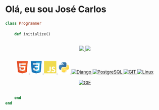# Olá, eu sou José Carlos

```ruby 
class Programmer

	def initialize() 
```

##

<div align="center">
  <a href="https://github.com/jcddsj01">
  <img height="156em" src="https://github-readme-stats.vercel.app/api?username=jcddsj01&show_icons=true&theme=dark&include_all_commits=true&count_private=true"/>
  <img height="156em" src="https://github-readme-stats.vercel.app/api/top-langs/?username=jcddsj01&layout=compact&langs_count=7&theme=dark"/>
</div>

##

<div align="center">
  <img alt="HTML" height="40" width="40" src="https://raw.githubusercontent.com/devicons/devicon/master/icons/html5/html5-original.svg">
  <img alt="CSS" height="40" width="40" src="https://raw.githubusercontent.com/devicons/devicon/master/icons/css3/css3-original.svg">
  <img alt="Js" height="40" width="40" src="https://raw.githubusercontent.com/devicons/devicon/master/icons/javascript/javascript-plain.svg">
  <img alt="Python" height="40" width="40" src="https://raw.githubusercontent.com/devicons/devicon/master/icons/python/python-original.svg">
  <img alt="Django" height="50" width="50" src="https://cdn.jsdelivr.net/gh/devicons/devicon/icons/django/django-plain-wordmark.svg" />
  <img alt="PostgreSQL" height="50" width="40" src="https://cdn.jsdelivr.net/gh/devicons/devicon/icons/postgresql/postgresql-original-wordmark.svg" />
  <img alt="GIT" height="50" width="50" src="https://cdn.jsdelivr.net/gh/devicons/devicon/icons/git/git-original-wordmark.svg" />
  <img alt="Linux" height="40" width="40" src="https://cdn.jsdelivr.net/gh/devicons/devicon/icons/linux/linux-original.svg" /><br>
  
  <br>
  
  <img alt="GIF" src="https://media-exp1.licdn.com/dms/image/C4E22AQG6YT8vCLpgmQ/feedshare-shrink_2048_1536/0/1649168416546?e=2147483647&v=beta&t=sEqiKTXIZwl_apch5oy1gPIi10FGvdQ8xuZNx0xgC5M" width="512px" height="384px" />
</div><br>

```ruby 
	end 
end 
```
